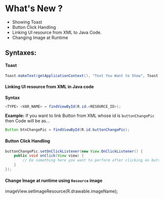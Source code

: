 # What's New ?
- Showing Toast
- Button Click Handling
- Linking UI resource from XML to Java Code.
- Changing Image at Runtime


## Syntaxes:

#### Toast
```java
Toast.makeText(getApplicationContext(), "Text You Want to Show", Toast.LENGTH_SHORT).show;
```

#### Linking UI resource from XML in Java code

**Syntax**
```java
<TYPE> <VAR_NAME> = findViewById(R.id.<RESOURCE_ID>);
```

**Example:**
If you want to link Button from XML whose id is `buttonChangePic` then Code will be as...
```java
Button btnChangePic = findViewById(R.id.buttonChangePic);
```

#### Button Click Handling
```java
buttonChangePic.setOnClickListener(new View.OnClickListener() {
	public void onClick(View view) {
		// Do something here you want to perform after clicking on button.
	}
});
```

#### Change Image at runtime using `Resource` image 
imageView.setImageResource(R.drawable.imageName);